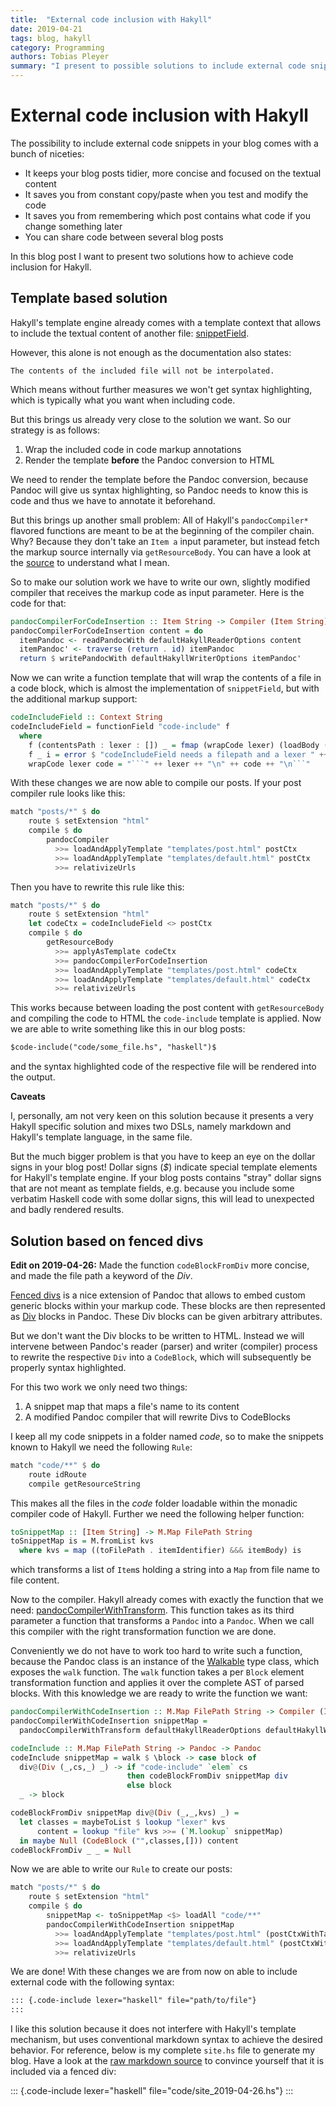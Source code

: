 ```yaml
---
title:  "External code inclusion with Hakyll"
date: 2019-04-21
tags: blog, hakyll
category: Programming
authors: Tobias Pleyer
summary: "I present to possible solutions to include external code snippets in your blog"
---
```


External code inclusion with Hakyll
===================================

The possibility to include external code snippets in your blog comes with a
bunch of niceties:

- It keeps your blog posts tidier, more concise and focused on the textual
  content
- It saves you from constant copy/paste when you test and modify the code
- It saves you from remembering which post contains what code if you change
  something later
- You can share code between several blog posts

In this blog post I want to present two solutions how to achieve code inclusion
for Hakyll.

Template based solution
-----------------------

Hakyll's template engine already comes with a template context that allows to
include the textual content of another file:
[snippetField](https://jaspervdj.be/hakyll/reference/Hakyll-Web-Template-Context.html#v:snippetField).

However, this alone is not enough as the documentation also states:

    The contents of the included file will not be interpolated.

Which means without further measures we won't get syntax highlighting, which is
typically what you want when including code.

But this brings us already very close to the solution we want. So our strategy
is as follows:

1. Wrap the included code in code markup annotations
2. Render the template **before** the Pandoc conversion to HTML

We need to render the template before the Pandoc conversion, because Pandoc
will give us syntax highlighting, so Pandoc needs to know this is code and thus
we have to annotate it beforehand.

But this brings up another small problem: All of Hakyll's `pandocCompiler*`
flavored functions are meant to be at the beginning of the compiler chain. Why?
Because they don't take an `Item a` input parameter, but instead fetch the
markup source internally via `getResourceBody`. You can have a look at the
[source](https://jaspervdj.be/hakyll/reference/src/Hakyll.Web.Pandoc.html#pandocCompilerWithTransformM)
to understand what I mean.

So to make our solution work we have to write our own, slightly modified
compiler that receives the markup code as input parameter. Here is the code for
that:

```haskell
pandocCompilerForCodeInsertion :: Item String -> Compiler (Item String)
pandocCompilerForCodeInsertion content = do
  itemPandoc <- readPandocWith defaultHakyllReaderOptions content
  itemPandoc' <- traverse (return . id) itemPandoc
  return $ writePandocWith defaultHakyllWriterOptions itemPandoc'
```

Now we can write a function template that will wrap the contents of a file in a
code block, which is almost the implementation of `snippetField`, but with the
additional markup support:

```haskell
codeIncludeField :: Context String
codeIncludeField = functionField "code-include" f
  where
    f (contentsPath : lexer : []) _ = fmap (wrapCode lexer) (loadBody (fromFilePath contentsPath))
    f _ i = error $ "codeIncludeField needs a filepath and a lexer " ++ show (itemIdentifier i)
    wrapCode lexer code = "```" ++ lexer ++ "\n" ++ code ++ "\n```"
```

With these changes we are now able to compile our posts. If your post compiler
rule looks like this:

```haskell
match "posts/*" $ do
    route $ setExtension "html"
    compile $ do
        pandocCompiler
          >>= loadAndApplyTemplate "templates/post.html" postCtx
          >>= loadAndApplyTemplate "templates/default.html" postCtx
          >>= relativizeUrls
```

Then you have to rewrite this rule like this:

```haskell
match "posts/*" $ do
    route $ setExtension "html"
    let codeCtx = codeIncludeField <> postCtx
    compile $ do
        getResourceBody
          >>= applyAsTemplate codeCtx
          >>= pandocCompilerForCodeInsertion
          >>= loadAndApplyTemplate "templates/post.html" codeCtx
          >>= loadAndApplyTemplate "templates/default.html" codeCtx
          >>= relativizeUrls
```

This works because between loading the post content with `getResourceBody` and
compiling the code to HTML the `code-include` template is applied. Now we are
able to write something like this in our blog posts:

```markdown
$code-include("code/some_file.hs", "haskell")$
```

and the syntax highlighted code of the respective file will be rendered into
the output.

**Caveats**

I, personally, am not very keen on this solution because it presents a very
Hakyll specific solution and mixes two DSLs, namely markdown and Hakyll's
template language, in the same file.

But the much bigger problem is that you have to keep an eye on the dollar signs
in your blog post! Dollar signs (*$*) indicate special template elements for
Hakyll's template engine. If your blog posts contains "stray" dollar signs that
are not meant as template fields, e.g. because you include some verbatim
Haskell code with some dollar signs, this will lead to unexpected and badly
rendered results.

Solution based on fenced divs
-----------------------------

**Edit on 2019-04-26:** Made the function `codeBlockFromDiv` more concise, and
made the file path a keyword of the *Div*.

[Fenced divs](https://pandoc.org/MANUAL.html#extension-fenced_divs) is a nice
extension of Pandoc that allows to embed custom generic blocks within your
markup code. These blocks are then represented as
[Div](https://hackage.haskell.org/package/pandoc-types/docs/Text-Pandoc-Definition.html#t:Block)
blocks in Pandoc. These Div blocks can be given arbitrary attributes.

But we don't want the Div blocks to be written to HTML. Instead we will
intervene between Pandoc's reader (parser) and writer (compiler) process to
rewrite the respective `Div` into a `CodeBlock`, which will subsequently be
properly syntax highlighted.

For this two work we only need two things:

1. A snippet map that maps a file's name to its content
2. A modified Pandoc compiler that will rewrite Divs to CodeBlocks

I keep all my code snippets in a folder named *code*, so to make the snippets
known to Hakyll we need the following `Rule`:

```haskell
match "code/**" $ do
    route idRoute
    compile getResourceString
```

This makes all the files in the *code* folder loadable within the monadic
compiler code of Hakyll. Further we need the following helper function:

```haskell
toSnippetMap :: [Item String] -> M.Map FilePath String
toSnippetMap is = M.fromList kvs
  where kvs = map ((toFilePath . itemIdentifier) &&& itemBody) is
```

which transforms a list of `Item`s holding a string into a `Map` from file name
to file content.

Now to the compiler. Hakyll already comes with exactly the function that we
need:
[pandocCompilerWithTransform](https://jaspervdj.be/hakyll/reference/Hakyll-Web-Pandoc.html#v:pandocCompilerWithTransform).
This function takes as its third parameter a function that transforms a
`Pandoc` into a `Pandoc`. When we call this compiler with the right
transformation function we are done.

Conveniently we do not have to work too hard to write such a function, because
the Pandoc class is an instance of the
[Walkable](https://hackage.haskell.org/package/pandoc-types-1.19/docs/Text-Pandoc-Walk.html#t:Walkable)
type class, which exposes the `walk` function. The `walk` function takes a per
`Block` element transformation function and applies it over the complete AST of
parsed blocks. With this knowledge we are ready to write the function we want:

```haskell
pandocCompilerWithCodeInsertion :: M.Map FilePath String -> Compiler (Item String)
pandocCompilerWithCodeInsertion snippetMap =
  pandocCompilerWithTransform defaultHakyllReaderOptions defaultHakyllWriterOptions (codeInclude snippetMap)

codeInclude :: M.Map FilePath String -> Pandoc -> Pandoc
codeInclude snippetMap = walk $ \block -> case block of
  div@(Div (_,cs,_) _) -> if "code-include" `elem` cs
                          then codeBlockFromDiv snippetMap div
                          else block
  _ -> block

codeBlockFromDiv snippetMap div@(Div (_,_,kvs) _) =
  let classes = maybeToList $ lookup "lexer" kvs
      content = lookup "file" kvs >>= (`M.lookup` snippetMap)
  in maybe Null (CodeBlock ("",classes,[])) content
codeBlockFromDiv _ _ = Null
```

Now we are able to write our `Rule` to create our posts:

```haskell
match "posts/*" $ do
    route $ setExtension "html"
    compile $ do
        snippetMap <- toSnippetMap <$> loadAll "code/**"
        pandocCompilerWithCodeInsertion snippetMap
          >>= loadAndApplyTemplate "templates/post.html" (postCtxWithTags tags)
          >>= loadAndApplyTemplate "templates/default.html" (postCtxWithTags tags)
          >>= relativizeUrls
```

We are done! With these changes we are from now on able to include external
code with the following syntax:

```markdown
::: {.code-include lexer="haskell" file="path/to/file"}
:::
```

I like this solution because it does not interfere with Hakyll's template
mechanism, but uses conventional markdown syntax to achieve the desired
behavior. For reference, below is my complete `site.hs` file to generate my
blog. Have a look at the
[raw markdown source](https://raw.githubusercontent.com/TobiasPleyer/blog/master/posts/2019-04-21-external-code-inclusion-with-hakyll.markdown)
to convince yourself that it is included via a fenced div:

::: {.code-include lexer="haskell" file="code/site_2019-04-26.hs"}
:::
